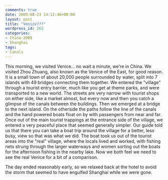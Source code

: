 ```yaml
---
comments: true
date: 2009-08-23 14:12:46+00:00
layout: post
title: "Venice???"
wordpress_id: 263
categories:
- China-2009
- Shanghai
tags:
- Canals
---
```


This morning, we visited Venice... no wait a minute, we're in China. We visited Zhou Zhuang, also known as the Venice of the East, for good reason. It is a small town of about 20,000 people surrounded by water, split into 7 islands with 49 bridges connecting them together. We entered the "village" through a tourist entry barrier, much like you get at theme parks, and were transported to a new world. The streets are very narrow with tourist shops on either side, like a market almost, but every now and then you catch a glimpse of the canals between the buildings. <!-- more -->Then we emerged at a bridge to the next island. On the otherside the paths follow the line of the canals and the hand powered boats float on by with passengers from near and far. Once out of the main tourist trappings at the entrance side of the village, we entered a very peaceful place that seemed generally simpler. Our guide told us that there you can take a boat trip around the village for a better, less busy, view so that was what we did. The boat took us out of the tourist areas into the "real" village, where the locals lived and worked, with fishing nets strung through the larger waterways and women sorting out the boats for the afternoon fishing in the nearby lake. Now we both feel we need to see the real Venice for a bit of a comparison.



The day ended reasonably early, so we relaxed back at the hotel to avoid the storm that seemed to have engulfed Shanghai while we were gone.
